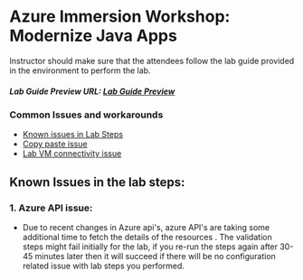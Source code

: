 # Azure Immersion Workshop: Modernize Java Apps

Instructor should make sure that the attendees follow the lab guide provided in the environment to perform the lab.

##### Lab Guide Preview URL: [Lab Guide Preview](https://experience.cloudlabs.ai/#/labguidepreview/a2ea3dcb-8123-403f-a77f-c0fdc390dd1b)

### Common Issues and workarounds
- [Known issues in Lab Steps](#known-issues-in-the-lab-steps)
- [Copy paste issue](https://docs.cloudlabs.ai/Learner/Troubleshooting/CopyPaste)
- [Lab VM connectivity issue](https://docs.cloudlabs.ai/Learner/Troubleshooting/RDP)

## Known Issues in the lab steps:

### 1. Azure API issue: 

* Due to recent changes in Azure api's, azure API's are taking some additional time to fetch the details of the resources . The validation steps might fail initially for the lab, if you re-run the steps again after 30-45 minutes later then it will succeed if there will be no configuration related issue with lab steps you performed.
